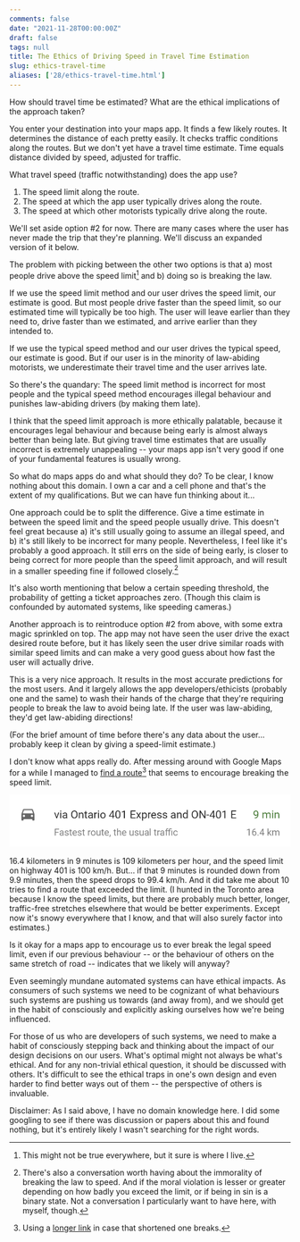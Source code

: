 ```yaml
---
comments: false
date: "2021-11-28T00:00:00Z"
draft: false
tags: null
title: The Ethics of Driving Speed in Travel Time Estimation
slug: ethics-travel-time
aliases: ['28/ethics-travel-time.html']
---
```


How should travel time be estimated? What are the ethical implications of the approach taken?

You enter your destination into your maps app. It finds a few likely routes. It determines the distance of each pretty easily. It checks traffic conditions along the routes. But we don't yet have a travel time estimate. Time equals distance divided by speed, adjusted for traffic.

What travel speed (traffic notwithstanding) does the app use?
1. The speed limit along the route.
2. The speed at which the app user typically drives along the route.
3. The speed at which other motorists typically drive along the route.

We'll set aside option #2 for now. There are many cases where the user has never made the trip that they're planning. We'll discuss an expanded version of it below.

The problem with picking between the other two options is that a) most people drive above the speed limit[^1] and b) doing so is breaking the law.

If we use the speed limit method and our user drives the speed limit, our estimate is good. But most people drive faster than the speed limit, so our estimated time will typically be too high. The user will leave earlier than they need to, drive faster than we estimated, and arrive earlier than they intended to.

If we use the typical speed method and our user drives the typical speed, our estimate is good. But if our user is in the minority of law-abiding motorists, we underestimate their travel time and the user arrives late.

So there's the quandary: The speed limit method is incorrect for most people and the typical speed method encourages illegal behaviour and punishes law-abiding drivers (by making them late).

I think that the speed limit approach is more ethically palatable, because it encourages legal behaviour and because being early is almost always better than being late. But giving travel time estimates that are usually incorrect is extremely unappealing -- your maps app isn't very good if one of your fundamental features is usually wrong.

So what do maps apps do and what should they do? To be clear, I know nothing about this domain. I own a car and a cell phone and that's the extent of my qualifications. But we can have fun thinking about it...

One approach could be to split the difference. Give a time estimate in between the speed limit and the speed people usually drive. This doesn't feel great because a) it's still usually going to assume an illegal speed, and b) it's still likely to be incorrect for many people. Nevertheless, I feel like it's probably a good approach. It still errs on the side of being early, is closer to being correct for more people than the speed limit approach, and will result in a smaller speeding fine if followed closely.[^2]

It's also worth mentioning that below a certain speeding threshold, the probability of getting a ticket approaches zero. (Though this claim is confounded by automated systems, like speeding cameras.)

Another approach is to reintroduce option #2 from above, with some extra magic sprinkled on top. The app may not have seen the user drive the exact desired route before, but it has likely seen the user drive similar roads with similar speed limits and can make a very good guess about how fast the user will actually drive.

This is a very nice approach. It results in the most accurate predictions for the most users. And it largely allows the app developers/ethicists (probably one and the same) to wash their hands of the charge that they're requiring people to break the law to avoid being late. If the user was law-abiding, they'd get law-abiding directions!

(For the brief amount of time before there's any data about the user... probably keep it clean by giving a speed-limit estimate.)

I don't know what apps really do. After messing around with Google Maps for a while I managed to [find a route](https://goo.gl/maps/8bjzqbrAkTg1QXh56)[^3] that seems to encourage breaking the speed limit.

![Google maps travel time estimate showing 9 minutes for 16.4 kilometers](/img/blog/401-travel-time.png)

16.4 kilometers in 9 minutes is 109 kilometers per hour, and the speed limit on highway 401 is 100 km/h. But... if that 9 minutes is rounded down from 9.9 minutes, then the speed drops to 99.4 km/h. And it did take me about 10 tries to find a route that exceeded the limit. (I hunted in the Toronto area because I know the speed limits, but there are probably much better, longer, traffic-free stretches elsewhere that would be better experiments. Except now it's snowy everywhere that I know, and that will also surely factor into estimates.)

Is it okay for a maps app to encourage us to ever break the legal speed limit, even if our previous behaviour -- or the behaviour of others on the same stretch of road -- indicates that we likely will anyway?

Even seemingly mundane automated systems can have ethical impacts. As consumers of such systems we need to be cognizant of what behaviours such systems are pushing us towards (and away from), and we should get in the habit of consciously and explicitly asking ourselves how we're being influenced.

For those of us who are developers of such systems, we need to make a habit of consciously stepping back and thinking about the impact of our design decisions on our users. What's optimal might not always be what's ethical. And for any non-trivial ethical question, it should be discussed with others. It's difficult to see the ethical traps in one's own design and even harder to find better ways out of them -- the perspective of others is invaluable.

Disclaimer: As I said above, I have no domain knowledge here. I did some googling to see if there was discussion or papers about this and found nothing, but it's entirely likely I wasn't searching for the right words.

[^1]: This might not be true everywhere, but it sure is where I live.

[^2]: There's also a conversation worth having about the immorality of breaking the law to speed. And if the moral violation is lesser or greater depending on how badly you exceed the limit, or if being in sin is a binary state. Not a conversation I particularly want to have here, with myself, though.

[^3]: Using a [longer link](https://www.google.ca/maps/dir/43.8049634,-79.133491/43.8671479,-78.9525895/@43.7902468,-79.1002391,12.33z/data=!4m2!4m1!3e0) in case that shortened one breaks.
